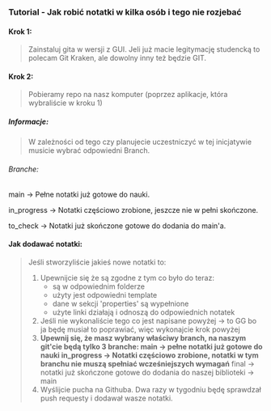 ### Tutorial - Jak robić notatki w kilka osób i tego nie rozjebać

#### Krok 1:

> Zainstaluj gita w wersji z GUI. Jeli już macie legitymację studencką to polecam Git Kraken, ale dowolny inny też będzie GIT.

#### Krok 2:

> Pobieramy repo na nasz komputer (poprzez aplikacje, która wybraliście w kroku 1)

##### Informacje:

> W zależności od tego czy planujecie uczestniczyć w tej inicjatywie musicie wybrać odpowiedni Branch.

###### Branche:

main -> Pełne notatki już gotowe do nauki.

in_progress -> Notatki częściowo zrobione, jeszcze nie w pełni skończone.

to_check -> Notatki już skończone gotowe do dodania do main'a.

#### Jak dodawać notatki:

> Jeśli stworzyliście jakieś nowe notatki to:
>
> 1. Upewnijcie się że są zgodne z tym co było do teraz:
>    - są w odpowiednim folderze
>    - użyty jest odpowiedni template
>    - dane w sekcji 'properties' są wypełnione
>    - użyte linki działają i odnoszą do odpowiednich notatek
> 2. Jeśli nie wykonaliście tego co jest napisane powyżej -> to GG bo ja będę musiał to poprawiać, więc wykonajcie krok powyżej
> 3. **Upewnij się, że masz wybrany właściwy branch, na naszym git'cie będą tylko 3 branche:
>    main -> pełne notatki już gotowe do nauki
>    in_progress -> Notatki częściowo zrobione, notatki w tym branchu nie muszą spełniać wcześniejszych wymagań**
>    final -> notatki już skończone gotowe do dodania do naszej biblioteki -> main
> 4. Wyślijcie pucha na Githuba. Dwa razy w tygodniu będę sprawdzał push requesty i dodawał wasze notatki.
